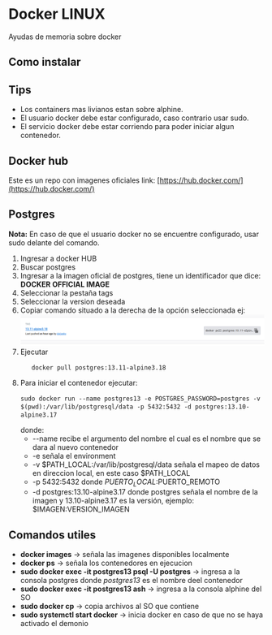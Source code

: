 # Docker LINUX
Ayudas de memoria sobre docker


## Como instalar

## Tips
* Los containers mas livianos estan sobre alphine.
* El usuario docker debe estar configurado, caso contrario usar sudo.
* El servicio docker debe estar corriendo para poder iniciar algun contenedor.

## Docker hub
Este es un repo con imagenes oficiales link: [https://hub.docker.com/](https://hub.docker.com/)  

## Postgres

**Nota:** En caso de que el usuario docker no se encuentre configurado, usar sudo delante del comando.
1. Ingresar a docker HUB
2. Buscar postgres 
3. Ingresar a la imagen oficial de postgres, tiene un identificador que dice: **DOCKER OFFICIAL IMAGE**
4. Seleccionar la pestaña tags
5. Seleccionar la version deseada
6. Copiar comando situado a la derecha de la opción seleccionada ej:
   ![img](src/main/resources/postgres_example.png)
7. Ejecutar
   ```
      docker pull postgres:13.11-alpine3.18
   ```
8. Para iniciar el contenedor ejecutar: 
   ```
   sudo docker run --name postgres13 -e POSTGRES_PASSWORD=postgres -v $(pwd):/var/lib/postgresql/data -p 5432:5432 -d postgres:13.10-alpine3.17
   ```
   donde:
   * --name recibe el argumento del nombre el cual es el nombre que se dara al nuevo contenedor
   * -e señala el environment 
   * -v $PATH_LOCAL:/var/lib/postgresql/data señala el mapeo de datos en direccion local, en este caso $PATH_LOCAL
   * -p 5432:5432 donde $PUERTO_LOCAL:$PUERTO_REMOTO
   * -d postgres:13.10-alpine3.17 donde postgres señala el nombre de la imagen y 13.10-alpine3.17 es la versión, ejemplo: $IMAGEN:VERSION_IMAGEN
   
## Comandos utiles
* **docker images** -> señala las imagenes disponibles localmente
* **docker ps** -> señala los contenedores en ejecucion
* **sudo docker exec -it postgres13 psql -U postgres** -> ingresa a la consola postgres donde *postgres13* es el nombre deel contenedor
* **sudo docker exec -it postgres13 ash** -> ingresa a la consola alphine del SO
* **sudo docker cp** -> copia archivos al SO que contiene 
* **sudo systemctl start docker** -> inicia docker en caso de que no se haya activado el demonio 
